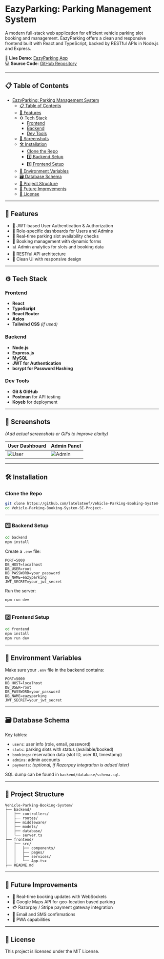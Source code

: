 #  EazyParking: Parking Management System

A modern full-stack web application for efficient vehicle parking slot booking and management. EazyParking offers a clean and responsive frontend built with React and TypeScript, backed by RESTful APIs in Node.js and Express.

🔗 **Live Demo**: [EazyParking App](https://eazyparking.tech/)  
💻 **Source Code**: [GitHub Repository](https://github.com/latelateef/eazy-parking-mern)

---

## 📋 Table of Contents

- [EazyParking: Parking Management System](#eazyparking-parking-management-system)
  - [📋 Table of Contents](#-table-of-contents)
  - [🚀 Features](#-features)
  - [⚙️ Tech Stack](#️-tech-stack)
    - [Frontend](#frontend)
    - [Backend](#backend)
    - [Dev Tools](#dev-tools)
  - [📸 Screenshots](#-screenshots)
  - [🛠️ Installation](#️-installation)
    - [Clone the Repo](#clone-the-repo)
    - [1️⃣ Backend Setup](#1️⃣-backend-setup)
    - [2️⃣ Frontend Setup](#2️⃣-frontend-setup)
  - [🧾 Environment Variables](#-environment-variables)
  - [🗃️ Database Schema](#️-database-schema)
  - [📁 Project Structure](#-project-structure)
  - [🔮 Future Improvements](#-future-improvements)
  - [📄 License](#-license)

---

## 🚀 Features

- 🔐 JWT-based User Authentication & Authorization
- 👤 Role-specific dashboards for Users and Admins
- 📅 Real-time parking slot availability checks
- 🧾 Booking management with dynamic forms
- 📊 Admin analytics for slots and booking data
- 🧩 RESTful API architecture
- 🧼 Clean UI with responsive design

---

## ⚙️ Tech Stack

### Frontend
- **React**
- **TypeScript**
- **React Router**
- **Axios**
- **Tailwind CSS** *(if used)*

### Backend
- **Node.js**
- **Express.js**
- **MySQL**
- **JWT for Authentication**
- **bcrypt for Password Hashing**

### Dev Tools
- **Git & GitHub**
- **Postman** for API testing
- **Koyeb** for deployment

---

## 📸 Screenshots

*(Add actual screenshots or GIFs to improve clarity)*

| User Dashboard | Admin Panel |
|----------------|-------------|
| ![User](screenshots/user-dashboard.png) | ![Admin](screenshots/admin-panel.png) |

---

## 🛠️ Installation

### Clone the Repo

```bash
git clone https://github.com/latelateef/Vehicle-Parking-Booking-System-SE-Project-.git
cd Vehicle-Parking-Booking-System-SE-Project-
```

---

### 1️⃣ Backend Setup

```bash
cd backend
npm install
```

Create a `.env` file:

```env
PORT=5000
DB_HOST=localhost
DB_USER=root
DB_PASSWORD=your_password
DB_NAME=eazyparking
JWT_SECRET=your_jwt_secret
```

Run the server:

```bash
npm run dev
```

---

### 2️⃣ Frontend Setup

```bash
cd frontend
npm install
npm run dev
```

---

## 🧾 Environment Variables

Make sure your `.env` file in the backend contains:

```env
PORT=5000
DB_HOST=localhost
DB_USER=root
DB_PASSWORD=your_password
DB_NAME=eazyparking
JWT_SECRET=your_jwt_secret
```

---

## 🗃️ Database Schema

Key tables:

- `users`: user info (role, email, password)
- `slots`: parking slots with status (available/booked)
- `bookings`: reservation data (slot ID, user ID, timestamp)
- `admins`: admin accounts
- `payments`: *(optional, if Razorpay integration is added later)*

SQL dump can be found in `backend/database/schema.sql`.

---

## 📁 Project Structure

```
Vehicle-Parking-Booking-System/
├── backend/
│   ├── controllers/
│   ├── routes/
│   ├── middleware/
│   ├── models/
│   ├── database/
│   └── server.ts
├── frontend/
│   ├── src/
│   │   ├── components/
│   │   ├── pages/
│   │   ├── services/
│   │   └── App.tsx
├── README.md
```

---

## 🔮 Future Improvements

- 🔄 Real-time booking updates with WebSockets
- 📍 Google Maps API for geo-location based parking
- 💳 Razorpay / Stripe payment gateway integration
- 🧾 Email and SMS confirmations
- 📱 PWA capabilities

---

## 📄 License

This project is licensed under the MIT License.
